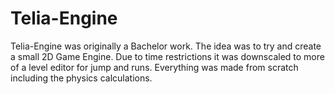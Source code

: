 # Telia-Engine

Telia-Engine was originally a Bachelor work. The idea was to try and create a small 2D Game Engine. Due to time restrictions it was downscaled to more of a level editor for jump and runs. Everything was made from scratch including the physics calculations.
